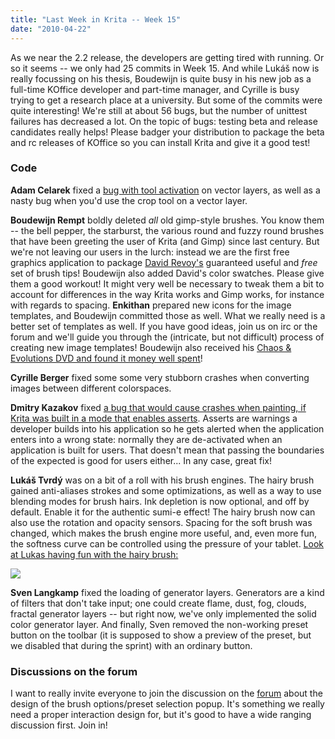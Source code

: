 ```yaml
---
title: "Last Week in Krita -- Week 15"
date: "2010-04-22"
---
```


As we near the 2.2 release, the developers are getting tired with running. Or so it seems -- we only had 25 commits in Week 15. And while Lukáš now is really focussing on his thesis, Boudewijn is quite busy in his new job as a full-time KOffice developer and part-time manager, and Cyrille is busy trying to get a research place at a university. But some of the commits were quite interesting! We're still at about 56 bugs, but the number of unittest failures has decreased a lot. On the topic of bugs: testing beta and release candidates really helps! Please badger your distribution to package the beta and rc releases of KOffice so you can install Krita and give it a good test!

### Code

**Adam Celarek** fixed a [bug with tool activation](https://bugs.kde.org/show_bug.cgi?id=185767) on vector layers, as well as a nasty bug when you'd use the crop tool on a vector layer.

**Boudewijn Rempt** boldly deleted _all_ old gimp-style brushes. You know them -- the bell pepper, the starburst, the various round and fuzzy round brushes that have been greeting the user of Krita (and Gimp) since last century. But we're not leaving our users in the lurch: instead we are the first free graphics application to package [David Revoy's](http://www.davidrevoy.com/?article29/free-brush-kit-for-chaos-and-evolutions) guaranteed useful and _free_ set of brush tips! Boudewijn also added David's color swatches. Please give them a good workout! It might very well be necessary to tweak them a bit to account for differences in the way Krita works and Gimp works, for instance with regards to spacing. **Enkithan** prepared new icons for the image templates, and Boudewijn committed those as well. What we really need is a better set of templates as well. If you have good ideas, join us on irc or the forum and we'll guide you through the (intricate, but not difficult) process of creating new image templates! Boudewijn also received his [Chaos & Evolutions DVD and found it money well spent](http://www.blender3d.org/e-shop/product_info_n.php?products_id=122)!  

**Cyrille Berger** fixed some some very stubborn crashes when converting images between different colorspaces.

**Dmitry Kazakov** fixed [a bug that would cause crashes when painting, if Krita was built in a mode that enables asserts](https://bugs.kde.org/show_bug.cgi?id=232524). Asserts are warnings a developer builds into his application so he gets alerted when the application enters into a wrong state: normally they are de-activated when an application is built for users. That doesn't mean that passing the boundaries of the expected is good for users either... In any case, great fix!

**Lukáš Tvrdý** was on a bit of a roll with his brush engines. The hairy brush gained anti-aliases strokes and some optimizations, as well as a way to use blending modes for brush hairs. Ink depletion is now optional, and off by default. Enable it for the authentic sumi-e effect! The hairy brush now can also use the rotation and opacity sensors. Spacing for the soft brush was changed, which makes the brush engine more useful, and, even more fun, the softness curve can be controlled using the pressure of your tablet. [Look at Lukas having fun with the hairy brush:](http://forum.kde.org/viewtopic.php?f=138&t=87358)  

![](/images/posts/2010/chumac_thumb.jpg)  

**Sven Langkamp** fixed the loading of generator layers. Generators are a kind of filters that don't take input; one could create flame, dust, fog, clouds, fractal generator layers -- but right now, we've only implemented the solid color generator layer. And finally, Sven removed the non-working preset button on the toolbar (it is supposed to show a preview of the preset, but we disabled that during the sprint) with an ordinary button.

### Discussions on the forum

I want to really invite everyone to join the discussion on the [forum](http://forum.kde.org/viewtopic.php?f=138&t=87088&start=20) about the design of the brush options/preset selection popup. It's something we really need a proper interaction design for, but it's good to have a wide ranging discussion first. Join in!
